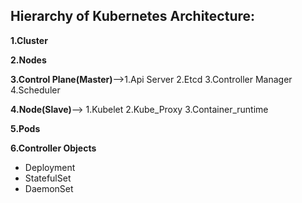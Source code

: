 ## Hierarchy of Kubernetes Architecture:

**1.Cluster**
                
**2.Nodes**
                
 
**3.Control Plane(Master)**-->1.Api Server    2.Etcd    3.Controller Manager     4.Scheduler  

**4.Node(Slave)**--> 1.Kubelet   2.Kube_Proxy    3.Container_runtime  
                                   
 **5.Pods**
                
 **6.Controller Objects**
 * Deployment
 * StatefulSet
 * DaemonSet
                  
                
                


